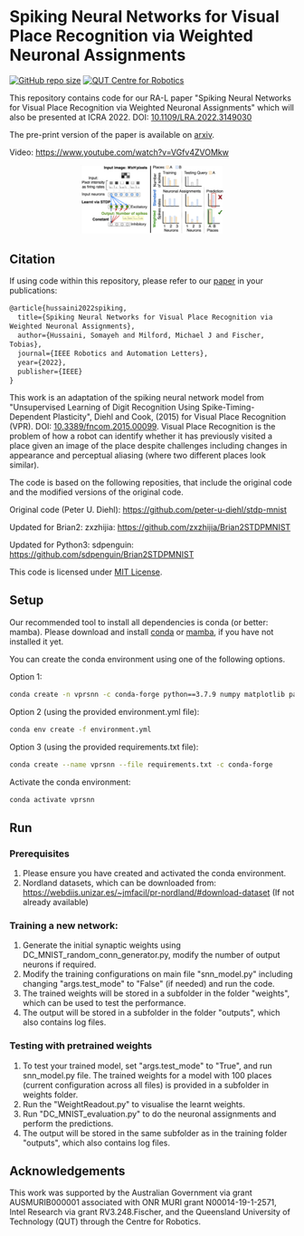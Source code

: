# Spiking Neural Networks for Visual Place Recognition via Weighted Neuronal Assignments
[![GitHub repo size](https://img.shields.io/github/repo-size/QVPR/Patch-NetVLAD.svg?style=flat-square)](./README.md)
[![QUT Centre for Robotics](https://img.shields.io/badge/collection-QUT%20Robotics-%23043d71?style=flat-square)](https://qcr.ai)


This repository contains code for our RA-L paper "Spiking Neural Networks for Visual Place Recognition via Weighted Neuronal Assignments" which will also be presented at ICRA 2022. DOI: [10.1109/LRA.2022.3149030](https://doi.org/10.1109/LRA.2022.3149030)

The pre-print version of the paper is available on [arxiv](https://arxiv.org/abs/2109.06452). 

Video: https://www.youtube.com/watch?v=VGfv4ZVOMkw

<p style="width: 50%; display: block; margin-left: auto; margin-right: auto">
  <img src="./resources/cover_photo.png" alt="VPRSNN method diagram"/>
</p>

## Citation

If using code within this repository, please refer to our [paper](https://doi.org/10.1109/LRA.2022.3149030) in your publications:
```
@article{hussaini2022spiking,
  title={Spiking Neural Networks for Visual Place Recognition via Weighted Neuronal Assignments},
  author={Hussaini, Somayeh and Milford, Michael J and Fischer, Tobias},
  journal={IEEE Robotics and Automation Letters},
  year={2022},
  publisher={IEEE}
}
```

This work is an adaptation of the spiking neural network model from "Unsupervised Learning of Digit Recognition Using Spike-Timing-Dependent Plasticity", Diehl and Cook, (2015) for Visual Place Recognition (VPR). DOI: [10.3389/fncom.2015.00099](https://doi.org/10.3389/fncom.2015.00099).
Visual Place Recognition is the problem of how a robot can identify whether it has previously visited a place given an image of the place despite challenges including changes in appearance and perceptual aliasing (where two different places look similar). 

The code is based on the following reposities, that include the original code and the modified versions of the original code. 

Original code (Peter U. Diehl): https://github.com/peter-u-diehl/stdp-mnist

Updated for Brian2: zxzhijia: https://github.com/zxzhijia/Brian2STDPMNIST

Updated for Python3: sdpenguin: https://github.com/sdpenguin/Brian2STDPMNIST


This code is licensed under [MIT License](./LICENSE).


## Setup

Our recommended tool to install all dependencies is conda (or better: mamba). Please download and install [conda](https://docs.conda.io/en/latest/) or [mamba](https://mamba.readthedocs.io/en/latest/), if you have not installed it yet. 


You can create the conda environment using one of the following options. 

Option 1: 

```bash
conda create -n vprsnn -c conda-forge python==3.7.9 numpy matplotlib pathlib opencv tqdm pickle5 brian2 scikit-learn ipykernel numba cudatoolkit autopep8 pandas seaborn
```

Option 2 (using the provided environment.yml file): 

```bash 
conda env create -f environment.yml
```

Option 3 (using the provided requirements.txt file):
```bash 
conda create --name vprsnn --file requirements.txt -c conda-forge
```

Activate the conda environment: 

```bash
conda activate vprsnn
```

## Run 
### Prerequisites
1. Please ensure you have created and activated the conda environment.  
2. Nordland datasets, which can be downloaded from: https://webdiis.unizar.es/~jmfacil/pr-nordland/#download-dataset (If not already available)

### Training a new network:
1. Generate the initial synaptic weights using DC_MNIST_random_conn_generator.py, modify the number of output neurons if required. 
2. Modify the training configurations on main file "snn_model.py" including changing "args.test_mode" to "False" (if needed) and run the code. 
3. The trained weights will be stored in a subfolder in the folder "weights", which can be used to test the performance.
4. The output will be stored in a subfolder in the folder "outputs", which also contains log files. 

### Testing with pretrained weights
1. To test your trained model, set "args.test_mode" to "True", and run snn_model.py file. The trained weights for a model with 100 places (current configuration across all files) is provided in a subfolder in weights folder.  
2. Run the "WeightReadout.py" to visualise the learnt weights. 
3. Run "DC_MNIST_evaluation.py" to do the neuronal assignments and perform the predictions. 
4. The output will be stored in the same subfolder as in the training folder "outputs", which also contains log files. 


## Acknowledgements
This work was supported by the Australian Government via grant AUSMURIB000001 associated with ONR MURI grant N00014-19-1-2571, Intel Research via grant RV3.248.Fischer, and the Queensland University of Technology (QUT) through the Centre for Robotics.


